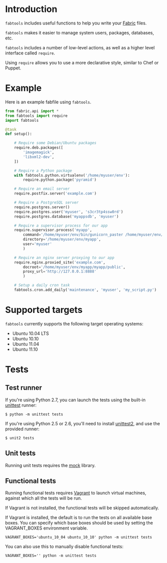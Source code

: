 Introduction
============

`fabtools` includes useful functions to help you write your [Fabric](http://fabfile.org/) files.

`fabtools` makes it easier to manage system users, packages, databases, etc.

`fabtools` includes a number of low-level actions, as well as a higher level interface called `require`.

Using `require` allows you to use a more declarative style, similar to Chef or Puppet.

Example
=======

Here is an example fabfile using `fabtools`.

```python
from fabric.api import *
from fabtools import require
import fabtools

@task
def setup():

    # Require some Debian/Ubuntu packages
    require.deb.packages([
        'imagemagick',
        'libxml2-dev',
    ])

    # Require a Python package
    with fabtools.python.virtualenv('/home/myuser/env'):
        require.python.package('pyramid')

    # Require an email server
    require.postfix.server('example.com')

    # Require a PostgreSQL server
    require.postgres.server()
    require.postgres.user('myuser', 's3cr3tp4ssw0rd')
    require.postgres.database('myappsdb', 'myuser')

    # Require a supervisor process for our app
    require.supervisor.process('myapp',
        command='/home/myuser/env/bin/gunicorn_paster /home/myuser/env/myapp/production.ini',
        directory='/home/myuser/env/myapp',
        user='myuser'
        )

    # Require an nginx server proxying to our app
    require.nginx.proxied_site('example.com',
        docroot='/home/myuser/env/myapp/myapp/public',
        proxy_url='http://127.0.0.1:8888'
        )

    # Setup a daily cron task
    fabtools.cron.add_daily('maintenance', 'myuser', 'my_script.py')
```

Supported targets
=================

`fabtools` currently supports the following target operating systems:

* Ubuntu 10.04 LTS
* Ubuntu 10.10
* Ubuntu 11.04
* Ubuntu 11.10

Tests
=====

Test runner
-----------

If you're using Python 2.7, you can launch the tests using the built-in [unittest](http://docs.python.org/library/unittest.html) runner:

```
$ python -m unittest tests
```

If you're using Python 2.5 or 2.6, you'll need to install [unittest2](http://pypi.python.org/pypi/unittest2), and use the provided runner:

```
$ unit2 tests
```

Unit tests
----------

Running unit tests requires the [mock](http://pypi.python.org/pypi/mock/) library.

Functional tests
----------------

Running functional tests requires [Vagrant](http://vagrantup.com/) to launch virtual machines,
against which all the tests will be run.

If Vagrant is not installed, the functional tests will be skipped automatically.

If Vagrant is installed, the default is to run the tests on all available base boxes.
You can specify which base boxes should be used by setting the VAGRANT_BOXES environment variable.

```
VAGRANT_BOXES='ubuntu_10_04 ubuntu_10_10' python -m unittest tests
```

You can also use this to manually disable functional tests:

```
VAGRANT_BOXES='' python -m unittest tests
```
